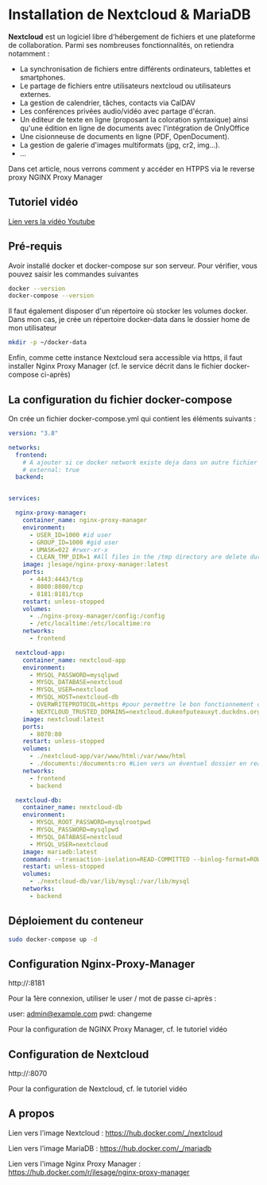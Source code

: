# Installation de Nextcloud & MariaDB

**Nextcloud** est un logiciel libre d'hébergement de fichiers et une plateforme de collaboration. Parmi ses nombreuses fonctionnalités, on retiendra notamment :

- La synchronisation de fichiers entre différents ordinateurs, tablettes et smartphones.
- Le partage de fichiers entre utilisateurs nextcloud ou utilisateurs externes.
- La gestion de calendrier, tâches, contacts via CalDAV
- Les conférences privées audio/vidéo avec partage d'écran.
- Un éditeur de texte en ligne (proposant la coloration syntaxique) ainsi qu'une édition en ligne de documents avec l'intégration de OnlyOffice
- Une cisionneuse de documents en ligne (PDF, OpenDocument).
- La gestion de galerie d'images multiformats (jpg, cr2, img…).
- ...

Dans cet article, nous verrons comment y accéder en HTPPS via le reverse proxy NGINX Proxy Manager



## Tutoriel vidéo

[Lien vers la vidéo Youtube](https://youtu.be/h-oINxS8I6w)



## Pré-requis

Avoir installé docker et docker-compose sur son serveur. Pour vérifier, vous pouvez saisir les commandes suivantes

```bash
docker --version
docker-compose --version
```

Il faut également disposer d'un répertoire où stocker les volumes docker. Dans mon cas, je crée un répertoire docker-data dans le dossier home de mon utilisateur

```bash
mkdir -p ~/docker-data
```

Enfin, comme cette instance Nextcloud sera accessible via https, il faut installer Nginx Proxy Manager (cf. le service décrit dans le fichier docker-compose ci-après)



## La configuration du fichier docker-compose

On crée un fichier docker-compose.yml qui contient les éléments suivants :

````yaml
version: "3.8"

networks:
  frontend:
    # A ajouter si ce docker network existe deja dans un autre fichier docker-compose
    # external: true
  backend:


services:

  nginx-proxy-manager:
    container_name: nginx-proxy-manager
    environment:
      - USER_ID=1000 #id user
      - GROUP_ID=1000 #gid user
      - UMASK=022 #rwxr-xr-x
      - CLEAN_TMP_DIR=1 #All files in the /tmp directory are delete during the container startup
    image: jlesage/nginx-proxy-manager:latest
    ports:
      - 4443:4443/tcp
      - 8080:8080/tcp
      - 8181:8181/tcp
    restart: unless-stopped
    volumes:
      - ./nginx-proxy-manager/config:/config
      - /etc/localtime:/etc/localtime:ro
    networks:
      - frontend

  nextcloud-app:
    container_name: nextcloud-app
    environment:
      - MYSQL_PASSWORD=mysqlpwd
      - MYSQL_DATABASE=nextcloud
      - MYSQL_USER=nextcloud
      - MYSQL_HOST=nextcloud-db
      - OVERWRITEPROTOCOL=https #pour permettre le bon fonctionnement du client Windows/Linux
      - NEXTCLOUD_TRUSTED_DOMAINS=nextcloud.dukeofputeauxyt.duckdns.org
    image: nextcloud:latest
    ports:
      - 8070:80
    restart: unless-stopped
    volumes:
      - ./nextcloud-app/var/www/html:/var/www/html
      - ./documents:/documents:ro #Lien vers un éventuel dossier en read only auquel on voudrait accéder depuis Nextcloud 
    networks:
      - frontend
      - backend

  nextcloud-db:
    container_name: nextcloud-db
    environment:
      - MYSQL_ROOT_PASSWORD=mysqlrootpwd
      - MYSQL_PASSWORD=mysqlpwd
      - MYSQL_DATABASE=nextcloud
      - MYSQL_USER=nextcloud
    image: mariadb:latest
    command: --transaction-isolation=READ-COMMITTED --binlog-format=ROW --skip-innodb-read-only-compressed
    restart: unless-stopped
    volumes:
      - ./nextcloud-db/var/lib/mysql:/var/lib/mysql
    networks:
      - backend
````



## Déploiement du conteneur

````bash
sudo docker-compose up -d
````



## Configuration Nginx-Proxy-Manager

http://<hostname>:8181

Pour la 1ère connexion, utiliser le user / mot de passe ci-après :

user: admin@example.com
pwd: changeme



Pour la configuration de NGINX Proxy Manager, cf. le tutoriel vidéo



## Configuration de Nextcloud

http://<hostname>:8070

Pour la configuration de Nextcloud, cf. le tutoriel vidéo



## A propos

Lien vers l'image Nextcloud : https://hub.docker.com/_/nextcloud

Lien vers l'image MariaDB : https://hub.docker.com/_/mariadb

Lien vers l'image Nginx Proxy Manager : https://hub.docker.com/r/jlesage/nginx-proxy-manager

